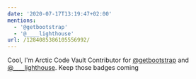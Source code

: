 ```yaml
---
date: '2020-07-17T13:19:47+02:00'
mentions:
  - '@getbootstrap'
  - '@____lighthouse'
url: /1284085386105556992/
---
```

Cool, I'm Arctic Code Vault Contributor for [@getbootstrap](https://twitter.com/@getbootstrap) and [@____lighthouse](https://twitter.com/@____lighthouse). Keep those badges coming
